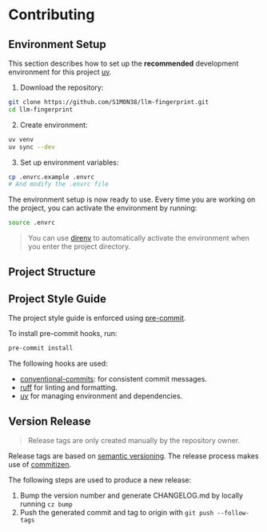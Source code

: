 # Contributing

<!--TODO: add intro-->

## Environment Setup

This section describes how to set up the **recommended** development environment for this project [uv](https://docs.astral.sh/uv/).

1. Download the repository:

```sh
git clone https://github.com/S1M0N38/llm-fingerprint.git
cd llm-fingerprint
```

2. Create environment:

```sh
uv venv
uv sync --dev
```

3. Set up environment variables:

```sh
cp .envrc.example .envrc
# And modify the .envrc file
```

The environment setup is now ready to use. Every time you are working on the project, you can activate the environment by running:

```sh
source .envrc
```

> You can use [direnv](https://github.com/direnv/direnv) to automatically activate the environment when you enter the project directory.

## Project Structure

<!--TODO: add project structure-->

## Project Style Guide

The project style guide is enforced using [pre-commit](https://pre-commit.com/).

To install pre-commit hooks, run:

```sh
pre-commit install
```

The following hooks are used:

- [conventional-commits](https://www.conventionalcommits.org/en/v1.0.0/): for consistent commit messages.
- [ruff](https://docs.astral.sh/ruff/) for linting and formatting.
- [uv](https://docs.astral.sh/uv/) for managing environment and dependencies.

## Version Release

> Release tags are only created manually by the repository owner.

Release tags are based on [semantic versioning](https://semver.org/). The release process makes use of [commitizen](https://commitizen-tools.github.io/commitizen/).

The following steps are used to produce a new release:

1. Bump the version number and generate CHANGELOG.md by locally running `cz bump`
2. Push the generated commit and tag to origin with `git push --follow-tags`
